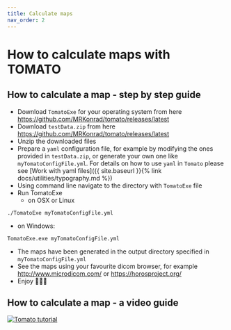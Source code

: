 ```yaml
---
title: Calculate maps
nav_order: 2
---
```


# How to calculate maps with TOMATO

## How to calculate a map - step by step guide

* Download `TomatoExe` for your operating system from here <https://github.com/MRKonrad/tomato/releases/latest>
* Download `testData.zip` from here <https://github.com/MRKonrad/tomato/releases/latest>
* Unzip the downloaded files
* Prepare a `yaml` configuration file, for example by modifying the ones provided in `testData.zip`, or generate your own one like `myTomatoConfigFile.yml`. For details on how to use `yaml` in `Tomato` please see [Work with yaml files]({{ site.baseurl }}{% link docs/utilities/typography.md %})
* Using command line navigate to the directory with `TomatoExe` file
* Run TomatoExe
  * on OSX or Linux
```command
./TomatoExe myTomatoConfigFile.yml
```
  * on Windows:
```command
TomatoExe.exe myTomatoConfigFile.yml
```
* The maps have been generated in the output directory specified in `myTomatoConfigFile.yml`
* See the maps using your favourite dicom browser, for example <http://www.microdicom.com/> or <https://horosproject.org/>
* Enjoy 🍅🍅🍅

## How to calculate a map - a video guide

[![Tomato tutorial](https://img.youtube.com/vi/0tzNZNiZh18/maxresdefault.jpg)](https://www.youtube.com/watch?v=0tzNZNiZh18)
